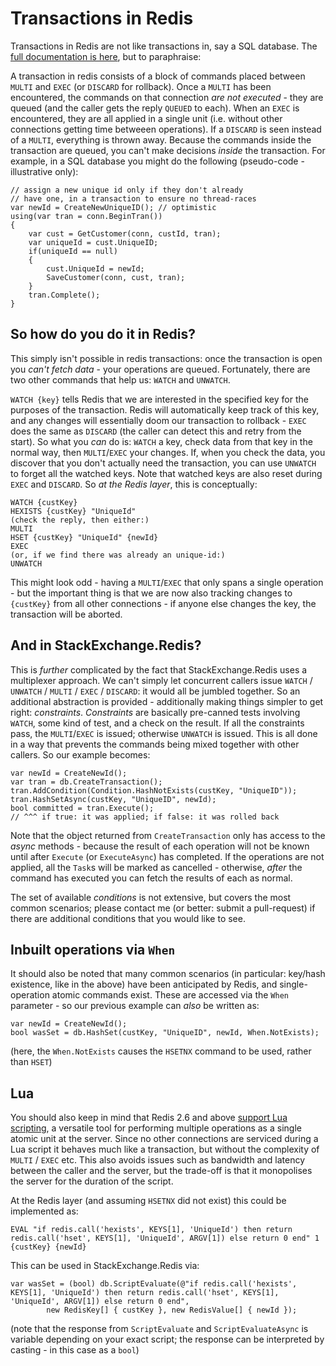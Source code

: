 ﻿Transactions in Redis
=====================

Transactions in Redis are not like transactions in, say a SQL database. The [full documentation is here](http://redis.io/topics/transactions),
but to paraphraise:

A transaction in redis consists of a block of commands placed between `MULTI` and `EXEC` (or `DISCARD` for rollback). Once a `MULTI`
has been encountered, the commands on that connection *are not executed* - they are queued (and the caller gets the reply `QUEUED`
to each). When an `EXEC` is encountered, they are
all applied in a single unit (i.e. without other connections getting time betweeen operations). If a `DISCARD` is seen instead of 
a `MULTI`, everything is thrown away. Because the commands inside the transaction are queued, you can't make decisions *inside*
the transaction. For example, in a SQL database you might do the following (pseudo-code - illustrative only):

    // assign a new unique id only if they don't already
	// have one, in a transaction to ensure no thread-races
	var newId = CreateNewUniqueID(); // optimistic
    using(var tran = conn.BeginTran())
	{
	    var cust = GetCustomer(conn, custId, tran);
		var uniqueId = cust.UniqueID;
		if(uniqueId == null)
		{
			cust.UniqueId = newId;
			SaveCustomer(conn, cust, tran);
		}
	    tran.Complete();
	}

So how do you do it in Redis?
---

This simply isn't possible in redis transactions: once the transaction is open you *can't fetch data* - your
operations are queued. Fortunately, there are two other commands that help us: `WATCH` and `UNWATCH`.

`WATCH {key}` tells Redis that we are interested in the specified key for the purposes of the transaction.
Redis will automatically keep track of this key, and any changes will essentially doom our transaction to
rollback - `EXEC` does the same as `DISCARD` (the caller can detect this and retry from the start). So what
you *can* do is: `WATCH` a key, check data from that key in the normal way, then `MULTI`/`EXEC` your changes.
If, when you check the data, you discover that you don't actually need the transaction, you can use `UNWATCH` to
forget all the watched keys. Note that watched keys are also reset during `EXEC` and `DISCARD`. So *at the Redis layer*, this is conceptually:

    WATCH {custKey}
	HEXISTS {custKey} "UniqueId"
	(check the reply, then either:)
	MULTI
	HSET {custKey} "UniqueId" {newId}
	EXEC
	(or, if we find there was already an unique-id:)
	UNWATCH

This might look odd - having a `MULTI`/`EXEC` that only spans a single operation - but the important thing
is that we are now also tracking changes to `{custKey}` from all other connections - if anyone else
changes the key, the transaction will be aborted.

And in StackExchange.Redis?
---

This is *further* complicated by the fact that StackExchange.Redis uses a multiplexer approach. We can't simply
let concurrent callers issue `WATCH` / `UNWATCH` / `MULTI` / `EXEC` / `DISCARD`: it would all be jumbled together. So
an additional abstraction is provided - additionally making things simpler to get right: *constraints*. *Constraints* are
basically pre-canned tests involving `WATCH`, some kind of test, and a check on the result. If all the constraints
pass, the `MULTI`/`EXEC` is issued; otherwise `UNWATCH` is issued. This is all done in a way that prevents the commands being
mixed together with other callers. So our example becomes:

    var newId = CreateNewId();
    var tran = db.CreateTransaction();
    tran.AddCondition(Condition.HashNotExists(custKey, "UniqueID"));
    tran.HashSetAsync(custKey, "UniqueID", newId);
    bool committed = tran.Execute();
    // ^^^ if true: it was applied; if false: it was rolled back

Note that the object returned from `CreateTransaction` only has access to the *async* methods - because the result of
each operation will not be known until after `Execute` (or `ExecuteAsync`) has completed. If the operations are not applied, all the `Task`s
will be marked as cancelled - otherwise, *after* the command has executed you can fetch the results of each as normal.

The set of available *conditions* is not extensive, but covers the most common scenarios; please contact me (or better: submit a pull-request) if
there are additional conditions that you would like to see.

Inbuilt operations via `When`
---

It should also be noted that many common scenarios (in particular: key/hash existence, like in the above) have been anticipated by Redis, and single-operation
atomic commands exist. These are accessed via the `When` parameter - so our previous example can *also* be written as:

    var newId = CreateNewId();
    bool wasSet = db.HashSet(custKey, "UniqueID", newId, When.NotExists);

(here, the `When.NotExists` causes the `HSETNX` command to be used, rather than `HSET`)

Lua
---

You should also keep in mind that Redis 2.6 and above [support Lua scripting](http://redis.io/commands/EVAL), a versatile tool for performing multiple operations as a single atomic unit at the server.
Since no other connections are serviced during a Lua script it behaves much like a transaction, but without the complexity of `MULTI` / `EXEC` etc.  This also avoids issues such as bandwidth and latency
between the caller and the server, but the trade-off is that it monopolises the server for the duration of the script.

At the Redis layer (and assuming `HSETNX` did not exist) this could be implemented as:

    EVAL "if redis.call('hexists', KEYS[1], 'UniqueId') then return redis.call('hset', KEYS[1], 'UniqueId', ARGV[1]) else return 0 end" 1 {custKey} {newId}

This can be used in StackExchange.Redis via:

    var wasSet = (bool) db.ScriptEvaluate(@"if redis.call('hexists', KEYS[1], 'UniqueId') then return redis.call('hset', KEYS[1], 'UniqueId', ARGV[1]) else return 0 end",
            new RedisKey[] { custKey }, new RedisValue[] { newId });

(note that the response from `ScriptEvaluate` and `ScriptEvaluateAsync` is variable depending on your exact script; the response can be interpreted by casting - in this case as a `bool`)